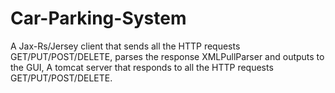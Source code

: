 # Car-Parking-System
A Jax-Rs/Jersey client that sends all the HTTP requests GET/PUT/POST/DELETE, parses the response XMLPullParser and outputs to the GUI, A tomcat server that responds to all the  HTTP requests GET/PUT/POST/DELETE.
